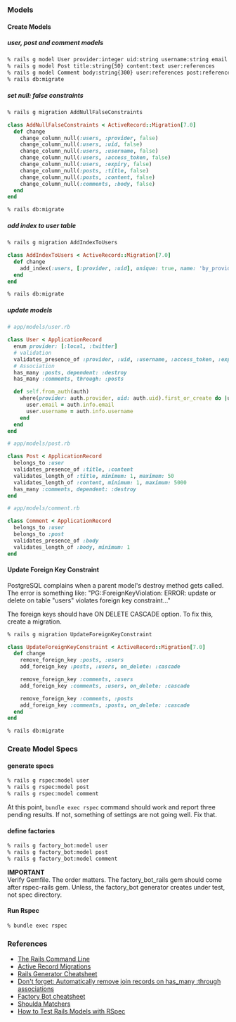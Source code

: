 ### Models

#### Create Models

##### user, post and comment models
```bash
% rails g model User provider:integer uid:string username:string email:string access_token:string expiry:datetime
% rails g model Post title:string{50} content:text user:references
% rails g model Comment body:string{300} user:references post:references
% rails db:migrate
```

##### set null: false constraints
```bash
% rails g migration AddNullFalseConstraints
```
```ruby
class AddNullFalseConstraints < ActiveRecord::Migration[7.0]
  def change
    change_column_null(:users, :provider, false)
    change_column_null(:users, :uid, false)
    change_column_null(:users, :username, false)
    change_column_null(:users, :access_token, false)
    change_column_null(:users, :expiry, false)
    change_column_null(:posts, :title, false)
    change_column_null(:posts, :content, false)
    change_column_null(:comments, :body, false)
  end
end
```
```bash
% rails db:migrate
```

##### add index to user table
```bash
% rails g migration AddIndexToUsers
```
```ruby
class AddIndexToUsers < ActiveRecord::Migration[7.0]
  def change
    add_index(:users, [:provider, :uid], unique: true, name: 'by_provider_uid')
  end
end
```

```bash
% rails db:migrate
```

##### update models
```ruby
# app/models/user.rb

class User < ApplicationRecord
  enum provider: [:local, :twitter]
  # validation
  validates_presence_of :provider, :uid, :username, :access_token, :expiry
  # Association
  has_many :posts, dependent: :destroy
  has_many :comments, through: :posts

  def self.from_auth(auth)
    where(provider: auth.provider, uid: auth.uid).first_or_create do |user|
      user.email = auth.info.email
      user.username = auth.info.username
    end
  end
end
```

```ruby
# app/models/post.rb

class Post < ApplicationRecord
  belongs_to :user
  validates_presence_of :title, :content
  validates_length_of :title, minimum: 1, maximum: 50
  validates_length_of :content, minimum: 1, maximum: 5000
  has_many :comments, dependent: :destroy
end
```

```ruby
# app/models/comment.rb

class Comment < ApplicationRecord
  belongs_to :user
  belongs_to :post
  validates_presence_of :body
  validates_length_of :body, minimum: 1
end
```

#### Update Foreign Key Constraint

PostgreSQL complains when a parent model's destroy method gets called.
The error is something like:
"PG::ForeignKeyViolation: ERROR:  update or delete on table "users" violates foreign key constraint..."

The foreign keys should have ON DELETE CASCADE option.
To fix this, create a migration.
```bash
% rails g migration UpdateForeignKeyConstraint
```
```ruby
class UpdateForeignKeyConstraint < ActiveRecord::Migration[7.0]
  def change
    remove_foreign_key :posts, :users
    add_foreign_key :posts, :users, on_delete: :cascade

    remove_foreign_key :comments, :users
    add_foreign_key :comments, :users, on_delete: :cascade

    remove_foreign_key :comments, :posts
    add_foreign_key :comments, :posts, on_delete: :cascade
  end
end
```
```bash
% rails db:migrate
```


### Create Model Specs

#### generate specs
```bash
% rails g rspec:model user
% rails g rspec:model post
% rails g rspec:model comment
```

At this point, `bundle exec rspec` command should work and report three pending results.
If not, something of settings are not going well. Fix that.

#### define factories
```bash
% rails g factory_bot:model user
% rails g factory_bot:model post
% rails g factory_bot:model comment
```

**IMPORTANT**\
Verify Gemfile. The order matters. The factory_bot_rails gem should come after rspec-rails gem.
Unless, the factory_bot generator creates under test, not spec directory.


#### Run Rspec
```bash
% bundle exec rspec
```

### References
- [The Rails Command Line](https://guides.rubyonrails.org/command_line.html)
- [Active Record Migrations](https://guides.rubyonrails.org/active_record_migrations.html)
- [Rails Generator Cheatsheet](https://dev.to/alicannklc/rails-generator-cheatsheet-1dfn)
- [Don't forget: Automatically remove join records on has_many :through associations](https://makandracards.com/makandra/32175-don-t-forget-automatically-remove-join-records-on-has_many-through-associations)
- [Factory Bot cheatsheet](https://devhints.io/factory_bot)
- [Shoulda Matchers](https://matchers.shoulda.io/)
- [How to Test Rails Models with RSpec](https://semaphoreci.com/community/tutorials/how-to-test-rails-models-with-rspec)
